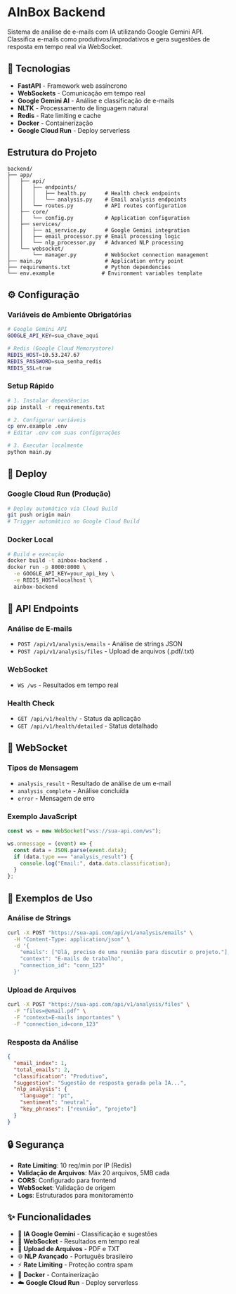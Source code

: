 # AInBox Backend

Sistema de análise de e-mails com IA utilizando Google Gemini API. Classifica e-mails como produtivos/improdativos e gera sugestões de resposta em tempo real via WebSocket.

## 🚀 Tecnologias

- **FastAPI** - Framework web assíncrono
- **WebSockets** - Comunicação em tempo real
- **Google Gemini AI** - Análise e classificação de e-mails
- **NLTK** - Processamento de linguagem natural
- **Redis** - Rate limiting e cache
- **Docker** - Containerização
- **Google Cloud Run** - Deploy serverless

## Estrutura do Projeto

```
backend/
├── app/
│   ├── api/
│   │   ├── endpoints/
│   │   │   ├── health.py      # Health check endpoints
│   │   │   └── analysis.py    # Email analysis endpoints
│   │   └── routes.py          # API routes configuration
│   ├── core/
│   │   └── config.py          # Application configuration
│   ├── services/
│   │   ├── ai_service.py      # Google Gemini integration
│   │   ├── email_processor.py # Email processing logic
│   │   └── nlp_processor.py   # Advanced NLP processing
│   └── websocket/
│       └── manager.py         # WebSocket connection management
├── main.py                    # Application entry point
├── requirements.txt           # Python dependencies
└── env.example               # Environment variables template
```

## ⚙️ Configuração

### Variáveis de Ambiente Obrigatórias

```bash
# Google Gemini API
GOOGLE_API_KEY=sua_chave_aqui

# Redis (Google Cloud Memorystore)
REDIS_HOST=10.53.247.67
REDIS_PASSWORD=sua_senha_redis
REDIS_SSL=true
```

### Setup Rápido

```bash
# 1. Instalar dependências
pip install -r requirements.txt

# 2. Configurar variáveis
cp env.example .env
# Editar .env com suas configurações

# 3. Executar localmente
python main.py
```

## 🚀 Deploy

### Google Cloud Run (Produção)

```bash
# Deploy automático via Cloud Build
git push origin main
# Trigger automático no Google Cloud Build
```

### Docker Local

```bash
# Build e execução
docker build -t ainbox-backend .
docker run -p 8000:8000 \
  -e GOOGLE_API_KEY=your_api_key \
  -e REDIS_HOST=localhost \
  ainbox-backend
```

## 📡 API Endpoints

### Análise de E-mails

- `POST /api/v1/analysis/emails` - Análise de strings JSON
- `POST /api/v1/analysis/files` - Upload de arquivos (.pdf/.txt)

### WebSocket

- `WS /ws` - Resultados em tempo real

### Health Check

- `GET /api/v1/health/` - Status da aplicação
- `GET /api/v1/health/detailed` - Status detalhado

## 💬 WebSocket

### Tipos de Mensagem

- `analysis_result` - Resultado de análise de um e-mail
- `analysis_complete` - Análise concluída
- `error` - Mensagem de erro

### Exemplo JavaScript

```javascript
const ws = new WebSocket("wss://sua-api.com/ws");

ws.onmessage = (event) => {
  const data = JSON.parse(event.data);
  if (data.type === "analysis_result") {
    console.log("Email:", data.data.classification);
  }
};
```

## 📝 Exemplos de Uso

### Análise de Strings

```bash
curl -X POST "https://sua-api.com/api/v1/analysis/emails" \
  -H "Content-Type: application/json" \
  -d '{
    "emails": ["Olá, preciso de uma reunião para discutir o projeto."],
    "context": "E-mails de trabalho",
    "connection_id": "conn_123"
  }'
```

### Upload de Arquivos

```bash
curl -X POST "https://sua-api.com/api/v1/analysis/files" \
  -F "files=@email.pdf" \
  -F "context=E-mails importantes" \
  -F "connection_id=conn_123"
```

### Resposta da Análise

```json
{
  "email_index": 1,
  "total_emails": 2,
  "classification": "Produtivo",
  "suggestion": "Sugestão de resposta gerada pela IA...",
  "nlp_analysis": {
    "language": "pt",
    "sentiment": "neutral",
    "key_phrases": ["reunião", "projeto"]
  }
}
```

## 🔒 Segurança

- **Rate Limiting**: 10 req/min por IP (Redis)
- **Validação de Arquivos**: Máx 20 arquivos, 5MB cada
- **CORS**: Configurado para frontend
- **WebSocket**: Validação de origem
- **Logs**: Estruturados para monitoramento

## ✨ Funcionalidades

- 🤖 **IA Google Gemini** - Classificação e sugestões
- 🔄 **WebSocket** - Resultados em tempo real
- 📄 **Upload de Arquivos** - PDF e TXT
- 🌐 **NLP Avançado** - Português brasileiro
- ⚡ **Rate Limiting** - Proteção contra spam
- 🐳 **Docker** - Containerização
- ☁️ **Google Cloud Run** - Deploy serverless
